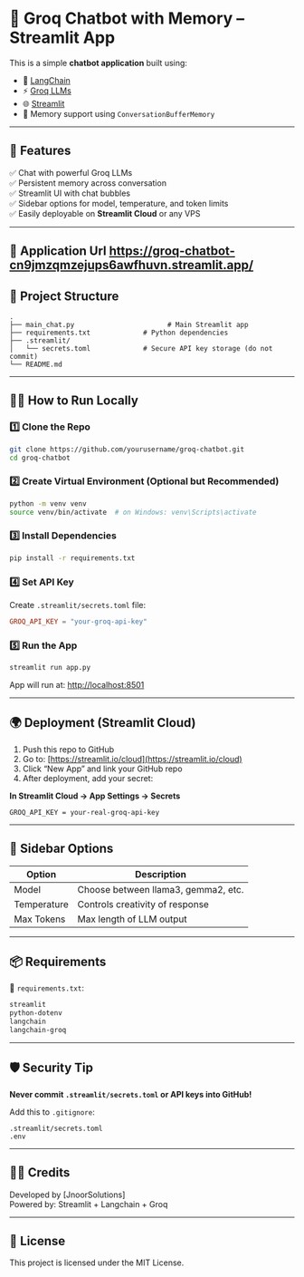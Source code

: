 
# 🤖 Groq Chatbot with Memory – Streamlit App

This is a simple **chatbot application** built using:
- 🧠 [LangChain](https://python.langchain.com)
- ⚡ [Groq LLMs](https://groq.com/)
- 🌐 [Streamlit](https://streamlit.io)
- 🧠 Memory support using `ConversationBufferMemory`

---

## 🚀 Features

✅ Chat with powerful Groq LLMs  
✅ Persistent memory across conversation  
✅ Streamlit UI with chat bubbles  
✅ Sidebar options for model, temperature, and token limits  
✅ Easily deployable on **Streamlit Cloud** or any VPS

---
**🧪 Application Url**
https://groq-chatbot-cn9jmzqmzejups6awfhuvn.streamlit.app/
---

## 📁 Project Structure

```
.
├── main_chat.py                       # Main Streamlit app
├── requirements.txt             # Python dependencies
├── .streamlit/
│   └── secrets.toml             # Secure API key storage (do not commit)
└── README.md
```

---

## 🧑‍💻 How to Run Locally

### 1️⃣ Clone the Repo

```bash
git clone https://github.com/yourusername/groq-chatbot.git
cd groq-chatbot
```

### 2️⃣ Create Virtual Environment (Optional but Recommended)

```bash
python -m venv venv
source venv/bin/activate  # on Windows: venv\Scripts\activate
```

### 3️⃣ Install Dependencies

```bash
pip install -r requirements.txt
```

### 4️⃣ Set API Key

Create `.streamlit/secrets.toml` file:

```toml
GROQ_API_KEY = "your-groq-api-key"
```

### 5️⃣ Run the App

```bash
streamlit run app.py
```

App will run at: [http://localhost:8501](http://localhost:8501)

---

## 🌍 Deployment (Streamlit Cloud)

1. Push this repo to GitHub
2. Go to: [https://streamlit.io/cloud](https://streamlit.io/cloud)
3. Click “New App” and link your GitHub repo
4. After deployment, add your secret:

**In Streamlit Cloud → App Settings → Secrets**
```
GROQ_API_KEY = your-real-groq-api-key
```

---

## 📌 Sidebar Options

| Option       | Description                            |
|--------------|----------------------------------------|
| Model        | Choose between llama3, gemma2, etc.    |
| Temperature  | Controls creativity of response        |
| Max Tokens   | Max length of LLM output               |

---

## 📦 Requirements

📄 `requirements.txt`:
```txt
streamlit
python-dotenv
langchain
langchain-groq
```

---

## 🛡️ Security Tip

**Never commit `.streamlit/secrets.toml` or API keys into GitHub!**

Add this to `.gitignore`:
```
.streamlit/secrets.toml
.env
```

---

## 👨‍💻 Credits

Developed by [JnoorSolutions]  
Powered by: Streamlit + Langchain + Groq

---

## 📄 License

This project is licensed under the MIT License.
